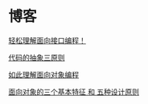 # 博客

[轻松理解面向接口编程！](https://zhuanlan.zhihu.com/p/30572621)

[代码的抽象三原则](http://www.ruanyifeng.com/blog/2013/01/abstraction_principles.html)

[如此理解面向对象编程](https://coolshell.cn/articles/8745.html)

[面向对象的三个基本特征 和 五种设计原则](https://blog.csdn.net/cancan8538/article/details/8057095)